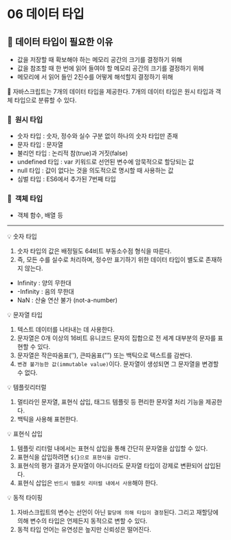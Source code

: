 # 06 데이터 타입

## 🧩 데이터 타입이 필요한 이유

- 값을 저장할 때 확보해야 하는 메모리 공간의 크기를 결정하기 위해
- 값을 참조할 때 한 번에 읽어 들여야 할 메모리 공간의 크기를 결정하기 위헤
- 메모리에 서 읽어 들인 2진수를 어떻게 해석할지 결정하기 위해

<aside>
📌 자바스크립트는 7개의 데이터 타입을 제공한다. 7개의 데이터 타입은 원시 타입과 객체 타입으로 분류할 수 있다.

</aside>

### 🧩  원시 타입

- 숫자 타입 : 숫자, 정수와 실수 구분 없이 하나의 숫자 타입만 존재
- 문자 타입 : 문자열
- 불리언 타입 : 논리적 참(true)과 거짓(false)
- undefined 타입 : var 키워드로 선언된 변수에 암묵적으로 할당되는 값
- null 타입 : 값이 없다는 것을 의도적으로 명시할 때 사용하는 값
- 심벌 타입 : ES6에서 추가된 7번째 타입

### 🧩  객체 타입

- 객체 함수, 배열 등

---

<aside>
💡 숫자 타입

</aside>

1. 숫자 타입의 값은 배정밀도 64비트 부동소수점 형식을 따른다.
2. 즉, 모든 수를 실수로 처리하며, 정수만 표기하기 위한 데이터 타입이 별도로 존재하지 않는다.

- Infinity : 양의 무한대
- -Infinity : 음의 무한대
- NaN : 산술 연산 불가 (not-a-number)

<aside>
💡 문자열 타입

</aside>

1. 텍스트 데이터를 나타내는 데 사용한다.
2. 문자열은 0개 이상의 16비트 유니코드 문자의 집합으로 전 세계 대부분의 문자를 표현할 수 있다.
3. 문자열은 작은따옴표(’’), 큰따옴표(””) 또는 백틱으로 텍스트를 감싼다.
4. `변경 불가능한 값(immutable value)`이다. 문자열이 생성되면 그 문자열을 변경할 수 없다.

<aside>
💡 템플릿리터럴

</aside>

1. 멀티라인 문자열, 표현식 삽입, 태그드 템플릿 등 편리한 문자열 처리 기능을 제공한다.
2. 백틱을 사용해 표현한다.

<aside>
💡 표현식 삽입

</aside>

1. 템플릿 리터럴 내에서는 표현식 삽입을 통해 간단히 문자열을 삽입할 수 있다.
2. 표현식을 삽입하려면 `${}으로 표현식을 감싼다.`
3. 표현식의 평가 결과가 문자열이 아니더라도 문자열 타입이 강제로 변환되어 삽입된다.
4. 표현식 삽입은 `반드시 템플릿 리터럴 내에서 사용`해야 한다.

<aside>
💡 동적 타이핑

</aside>

1. 자바스크립트의 변수는 선언이 아닌 `할당에 의해 타입이 결정`된다. 그리고 재할당에 의해 변수의 타입은 언제든지 동적으로 변할 수 있다.
2. 동적 타입 언어는 유연성은 높지만 신뢰성은 떨어진다.
